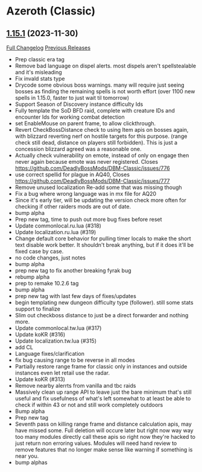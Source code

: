 # <DBM Mod> Azeroth (Classic)

## [1.15.1](https://github.com/DeadlyBossMods/DBM-Classic/tree/1.15.1) (2023-11-30)
[Full Changelog](https://github.com/DeadlyBossMods/DBM-Classic/compare/1.15.0...1.15.1) [Previous Releases](https://github.com/DeadlyBossMods/DBM-Classic/releases)

- Prep classic era tag  
- Remove bad language on dispel alerts. most dispels aren't spellstealable and it's misleading  
- Fix invald stats type  
- Drycode some obvious boss warnings. many will require just seeing bosses as finding the remaining spells is not worth effort (over 1100 new spells in 1.15.0, faster to just wait til tomorrow)  
- Support Season of Discovery instance difficulty Ids  
- Fully template the SoD BFD raid, complete with creature IDs and encounter Ids for working combat detection  
- set EnableMouse on parent frame, to allow clickthrough.  
- Revert CheckBossDistance check to using Item apis on bosses again, with blizzard reverting nerf on hostile targets for this purpose. (range check still dead, distance on players still forbidden). This is just a concession blizzard agreed was a reasonable one.  
- Actually check vulnerability on emote, instead of only on engage then never again because emote was never registered. Closes https://github.com/DeadlyBossMods/DBM-Classic/issues/776  
- use correct spellid for plague in AQ40, Closes https://github.com/DeadlyBossMods/DBM-Classic/issues/777  
- Remove unused localization Re-add some that was missing though  
- Fix a bug where wrong language was in mx file for AQ20  
- Since it's early tier, will be updating the version check more often for checking if other raiders mods are out of date.  
- bump alpha  
- Prep new tag, time to push out more bug fixes before reset  
- Update commonlocal.ru.lua (#318)  
- Update localization.ru.lua (#319)  
- Change default core behavior for pulling timer locals to make the short text disable work better. It shouldn't break anything, but if it does it'll be fixed case by case.  
- no code changes, just notes  
- bump alpha  
- prep new tag to fix another breaking fyrak bug  
- rebump alpha  
- prep to remake 10.2.6 tag  
- bump alpha  
- prep new tag with last few days of fixes/updates  
- begin templating new dungeon difficulty type (follower). still some stats support to finalize  
- Slim out checkboss distance to just be a direct forwarder and nothing more.  
- Update commonlocal.tw.lua (#317)  
- Update koKR (#316)  
- Update localization.tw.lua (#315)  
- add CL  
- Language fixes/clarification  
- fix bug causing range to be reverse in all modes  
- Partially restore range frame for classic only in instances and outside instances even let retail use the radar.  
- Update koKR (#313)  
- Remove nearby alerrts from vanilla and tbc raids  
- Massively clean up range API to leave just the bare minimum that's still useful and fix usefulness of what's left somewhat to at least be able to check if within 43 or not and still work completely outdoors  
- Bump alpha  
- Prep new tag  
- Seventh pass on killing range frame and distance calculation apis, may have missed some. Full deletion will occure later but right now way way too many modules directly call these apis so right now they're hacked to just return non erroring values. Modules will need hand review to remove features that no longer make sense like warning if something is near you.  
- bump alphas  
